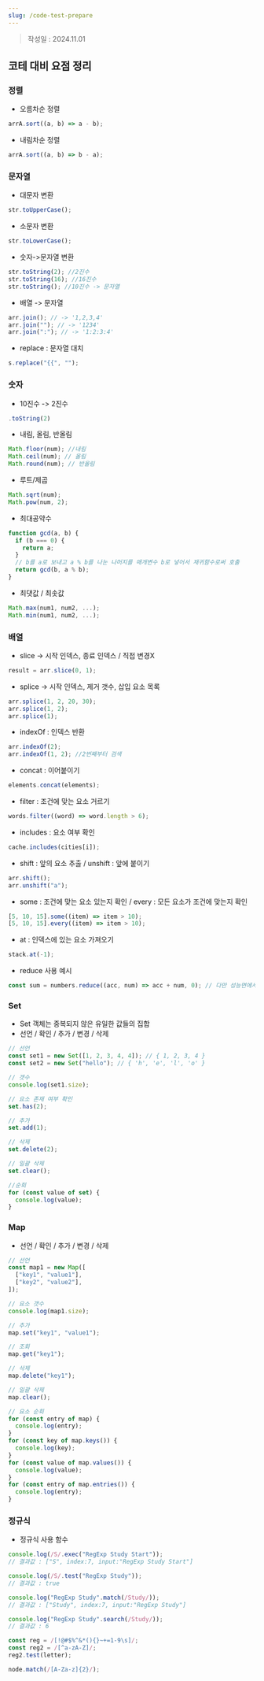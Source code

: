 ```yaml
---
slug: /code-test-prepare
---
```

>작성일 : 2024.11.01
## 코테 대비 요점 정리

### 정렬

- 오름차순 정렬

```js
arrA.sort((a, b) => a - b);
```

- 내림차순 정렬

```js
arrA.sort((a, b) => b - a);
```

### 문자열

- 대문자 변환

```js
str.toUpperCase();
```

- 소문자 변환

```js
str.toLowerCase();
```

- 숫자->문자열 변환

```js
str.toString(2); //2진수
str.toString(16); //16진수
str.toString(); //10진수 -> 문자열
```

- 배열 -> 문자열

```js
arr.join(); // -> '1,2,3,4'
arr.join(""); // -> '1234'
arr.join(":"); // -> '1:2:3:4'
```

- replace : 문자열 대치

```js
s.replace("{{", "");
```

### 숫자

- 10진수 -> 2진수

```js
.toString(2)
```

- 내림, 올림, 반올림

```js
Math.floor(num); //내림
Math.ceil(num); // 올림
Math.round(num); // 반올림
```

- 루트/제곱

```js
Math.sqrt(num);
Math.pow(num, 2);
```

- 최대공약수

```js
function gcd(a, b) {
  if (b === 0) {
    return a;
  }
  // b를 a로 보내고 a % b를 나눈 나머지를 매개변수 b로 넣어서 재귀함수로써 호출
  return gcd(b, a % b);
}
```

- 최댓값 / 최솟값

```js
Math.max(num1, num2, ...);
Math.min(num1, num2, ...);
```

### 배열

- slice -> 시작 인덱스, 종료 인덱스 / 직접 변경X

```js
result = arr.slice(0, 1);
```

- splice -> 시작 인덱스, 제거 갯수, 삽입 요소 목록

```js
arr.splice(1, 2, 20, 30);
arr.splice(1, 2);
arr.splice(1);
```

- indexOf : 인덱스 반환

```js
arr.indexOf(2);
arr.indexOf(1, 2); //2번째부터 검색
```

- concat : 이어붙이기

```js
elements.concat(elements);
```

- filter : 조건에 맞는 요소 거르기

```js
words.filter((word) => word.length > 6);
```

- includes : 요소 여부 확인

```js
cache.includes(cities[i]);
```

- shift : 앞의 요소 추출 / unshift : 앞에 붙이기

```js
arr.shift();
arr.unshift("a");
```

- some : 조건에 맞는 요소 있는지 확인 / every : 모든 요소가 조건에 맞는지 확인

```js
[5, 10, 15].some((item) => item > 10);
[5, 10, 15].every((item) => item > 10);
```

- at : 인덱스에 있는 요소 가져오기

```js
stack.at(-1);
```

- reduce 사용 예시

```js
const sum = numbers.reduce((acc, num) => acc + num, 0); // 다만 성능면에서 많이 저하됨
```

### Set

- Set 객체는 중복되지 않은 유일한 값들의 집합
- 선언 / 확인 / 추가 / 변경 / 삭제

```js
// 선언
const set1 = new Set([1, 2, 3, 4, 4]); // { 1, 2, 3, 4 }
const set2 = new Set("hello"); // { 'h', 'e', 'l', 'o' }

// 갯수
console.log(set1.size);

// 요소 존재 여부 확인
set.has(2);

// 추가
set.add(1);

// 삭제
set.delete(2);

// 일괄 삭제
set.clear();

//순회
for (const value of set) {
  console.log(value);
}
```

### Map

- 선언 / 확인 / 추가 / 변경 / 삭제

```js
// 선언
const map1 = new Map([
  ["key1", "value1"],
  ["key2", "value2"],
]);

// 요소 갯수
console.log(map1.size);

// 추가
map.set("key1", "value1");

// 조회
map.get("key1");

// 삭제
map.delete("key1");

// 일괄 삭제
map.clear();

// 요소 순회
for (const entry of map) {
  console.log(entry);
}
for (const key of map.keys()) {
  console.log(key);
}
for (const value of map.values()) {
  console.log(value);
}
for (const entry of map.entries()) {
  console.log(entry);
}
```

### 정규식

- 정규식 사용 함수

```js
console.log(/S/.exec("RegExp Study Start"));
// 결과값 : ["S", index:7, input:"RegExp Study Start"]

console.log(/S/.test("RegExp Study"));
// 결과값 : true

console.log("RegExp Study".match(/Study/));
// 결과값 : ["Study", index:7, input:"RegExp Study"]

console.log("RegExp Study".search(/Study/));
// 결과값 : 6

const reg = /[!@#$%^&*(){}~+=1-9\s]/;
const reg2 = /[^a-zA-Z]/;
reg2.test(letter);

node.match(/[A-Za-z]{2}/);
```
